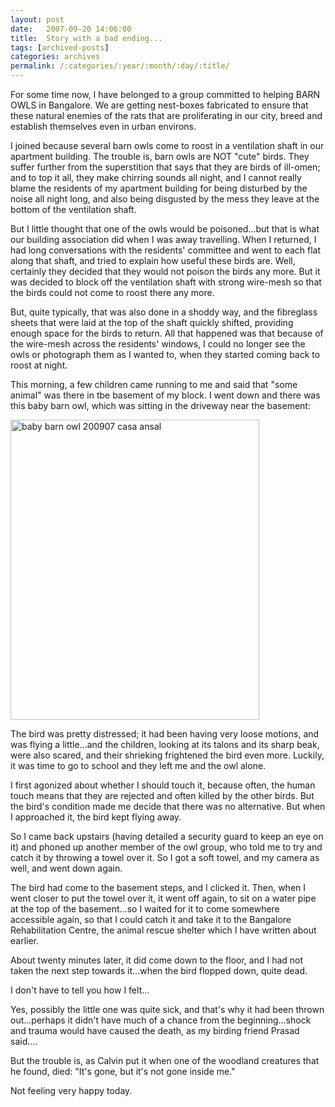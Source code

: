 ```yaml
---
layout: post
date:	2007-09-20 14:06:00
title:  Story with a bad ending...
tags: [archived-posts]
categories: archives
permalink: /:categories/:year/:month/:day/:title/
---
```

For some time now, I have belonged to a group committed to helping BARN OWLS in Bangalore. We are getting nest-boxes fabricated to ensure that these natural enemies of the rats that are proliferating in our city, breed and establish themselves even in urban environs.

I joined because several barn owls come to roost in a ventilation shaft in our apartment building. The trouble is, barn owls are NOT "cute" birds. They suffer further from the superstition that says that they are birds of ill-omen; and to top it all, they make chirring sounds all night, and I cannot really blame the residents of my apartment building for being disturbed by the noise all night long, and also being disgusted by the mess they leave at the bottom of the ventilation shaft.

But I little thought that one of the owls would be poisoned...but that is what our building association did when I was away travelling. When I returned, I had long conversations with the residents' committee and went to each flat along that shaft, and tried to explain how useful these birds are. Well, certainly they decided that they would not poison the birds any more. But it was decided to block off the ventilation shaft with strong wire-mesh so that the birds could not come to roost there any more.

But, quite typically, that was also done in a shoddy way, and the fibreglass sheets that were laid at the top of the shaft quickly shifted, providing enough space for the birds to return. All that happened was that because of the wire-mesh across the residents' windows, I could no longer see the owls or photograph them as I wanted to, when they started coming back to roost at night.

This morning, a few children came running to me and said that "some animal" was there in tbe basement of my block. I went down and there was this baby barn owl, which was sitting in the driveway near the basement:


<a href="http://www.flickr.com/photos/11363665@N07/1411101918/" title="Photo Sharing"><img src="http://farm2.static.flickr.com/1141/1411101918_d17de3aec1_o.jpg" width="398" height="480" alt="baby barn owl 200907 casa ansal" /></a>


The bird was pretty distressed; it had been having very loose motions, and was flying a little...and the children, looking at its talons and its sharp beak, were also scared, and their shrieking frightened the bird even more.  Luckily, it was time to go to school and they left me and the owl alone.

I first agonized about whether I should touch it, because often, the human touch means that they are rejected and often killed by the other birds. But the bird's condition made me decide that there was no alternative. But when I approached it, the bird kept flying away. 

So I came back upstairs (having detailed a security guard to keep an eye on it) and phoned up another member of the owl group, who told me to try and catch it by throwing a towel over it. So I got a soft towel, and my camera as well, and went down again.

The bird had come to the basement steps, and I clicked it. Then, when I went closer to put the towel over it, it went off again, to sit on a water pipe at the top of the basement...so I waited for it to come somewhere accessible again, so that I could catch it and take it to the Bangalore Rehabilitation Centre,  the animal rescue shelter which I have written about earlier.

About twenty minutes later, it did come down to the floor, and I had not taken the next step towards it...when the bird flopped down, quite dead.

I don't have to tell you how I felt...

Yes, possibly the little one was quite sick, and that's why it had been thrown out...perhaps it didn't have much of a chance from the beginning...shock and trauma would have caused the death, as my birding friend Prasad said....

But the trouble is, as Calvin put it when one of the woodland creatures that he found, died: "It's gone, but it's not gone inside me."

Not feeling very happy today.
